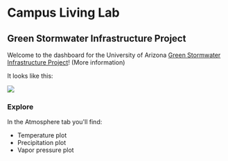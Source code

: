 # Campus Living Lab

## Green Stormwater Infrastructure Project

Welcome to the dashboard for the University of Arizona [Green Stormwater Infrastructure Project](https://udallcenter.arizona.edu/news/campus-living-lab-creating-more-sustainable-campus-designing-building-and-monitoring-green)! (More information)

It looks like this:

![](https://udallcenter.arizona.edu/sites/default/files/styles/az_large/public/2022-01/scaling_up_gsi_WMG.jpeg?itok=tPnaOY3o)

### Explore
In the Atmosphere tab you'll find:
- Temperature plot
- Precipitation plot
- Vapor pressure plot
